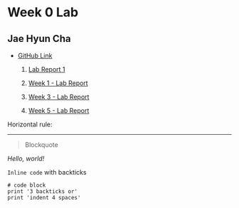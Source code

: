 # __Week 0 Lab__

## Jae Hyun Cha

* [GitHub Link](https://github.com/Jae-Hyun-Cha/cse15l-lab-reports)

    1. [Lab Report 1](https://Jae-Hyun-Cha.github.io/cse15l-lab-reports/lab-report-1-week-0.html)

    2. [Week 1 - Lab Report](https://Jae-Hyun-Cha.github.io/cse15l-lab-reports/lab-report-week1.html)

    3. [Week 3 - Lab Report](https://Jae-Hyun-Cha.github.io/cse15l-lab-reports/lab-report-2-week-3.html)

    3. [Week 5 - Lab Report](https://Jae-Hyun-Cha.github.io/cse15l-lab-reports/lab-report-3-week-5.html)

Horizontal rule:

---

> Blockquote

_Hello, world!_

`Inline code` with backticks

```
# code block
print '3 backticks or'
print 'indent 4 spaces'
```

